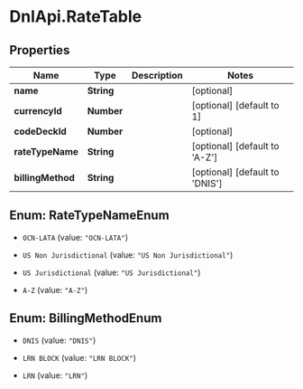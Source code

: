 # DnlApi.RateTable

## Properties
Name | Type | Description | Notes
------------ | ------------- | ------------- | -------------
**name** | **String** |  | [optional] 
**currencyId** | **Number** |  | [optional] [default to 1]
**codeDeckId** | **Number** |  | [optional] 
**rateTypeName** | **String** |  | [optional] [default to &#39;A-Z&#39;]
**billingMethod** | **String** |  | [optional] [default to &#39;DNIS&#39;]


<a name="RateTypeNameEnum"></a>
## Enum: RateTypeNameEnum


* `OCN-LATA` (value: `"OCN-LATA"`)

* `US Non Jurisdictional` (value: `"US Non Jurisdictional"`)

* `US Jurisdictional` (value: `"US Jurisdictional"`)

* `A-Z` (value: `"A-Z"`)




<a name="BillingMethodEnum"></a>
## Enum: BillingMethodEnum


* `DNIS` (value: `"DNIS"`)

* `LRN BLOCK` (value: `"LRN BLOCK"`)

* `LRN` (value: `"LRN"`)




